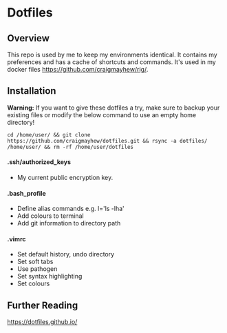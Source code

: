 # Dotfiles


## Overview

This repo is used by me to keep my environments identical. It contains my preferences and has a cache of shortcuts and commands. It's used in my docker files https://github.com/craigmayhew/rig/.

## Installation

**Warning:** If you want to give these dotfiles a try, make sure to backup your existing files or modify the below command to use an empty home directory!

```
cd /home/user/ && git clone https://github.com/craigmayhew/dotfiles.git && rsync -a dotfiles/ /home/user/ && rm -rf /home/user/dotfiles
```

#### .ssh/authorized_keys
  - My current public encryption key.

#### .bash_profile
  - Define alias commands e.g. l='ls -lha'
  - Add colours to terminal
  - Add git information to directory path
  
#### .vimrc
  - Set default history, undo directory
  - Set soft tabs
  - Use pathogen
  - Set syntax highlighting
  - Set colours

## Further Reading
https://dotfiles.github.io/
